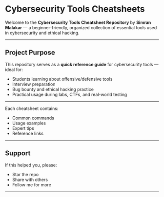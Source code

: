 # Cybersecurity Tools Cheatsheets

Welcome to the **Cybersecurity Tools Cheatsheet Repository** by **Simran Malakar** — a beginner-friendly, organized collection of essential tools used in cybersecurity and ethical hacking.

---

##  Project Purpose

This repository serves as a **quick reference guide** for cybersecurity tools — ideal for:
- Students learning about offensive/defensive tools
- Interview preparation
- Bug bounty and ethical hacking practice
- Practical usage during labs, CTFs, and real-world testing

---

Each cheatsheet contains:
-  Common commands
-  Usage examples
-  Expert tips
-  Reference links

---

##  Support

If this helped you, please:
- Star the repo
- Share with others
-  Follow me for more

---
